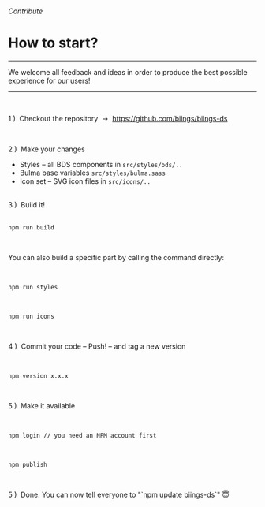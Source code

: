 <h6 class="is-uppercase has-text-grey has-text-weight-medium is-size-6 is-size-7-mobile">Contribute</h6>
<h1 class="title is-family-secondary is-size-2-mobile">How to start?</h1>
<hr class="is-visible is-size-3">
<p class="subtitle is-size-4-tablet is-family-secondary">
    We welcome all feedback and ideas in order to produce the best possible experience for our users!
</p>

<hr class="is-visible is-size-3"><br>

<p class="has-text-weight-semibold">1 )&nbsp; Checkout the repository &nbsp;→&nbsp; <a href="https://github.com/biings/biings-ds" class="is-underlined">https://github.com/biings/biings-ds</a></p>
<br>
<p class="has-text-weight-semibold">2 )&nbsp; Make your changes</p>
<ul class="list">
    <li>Styles – all BDS components in <code>src/styles/bds/..</code></li>
    <li>Bulma base variables <code>src/styles/bulma.sass</code></li>
    <li>Icon set – SVG icon files in <code>src/icons/..</code></li>
</ul>
<br>
<div class="has-text-weight-semibold">3 )&nbsp; Build it!</div>
<br>
<pre data-lang="bash"><code>npm run build</code></pre>
<br>
<p>You can also build a specific part by calling the command directly:</p><br>
<pre data-lang="bash"><code>npm run styles</code></pre>
<br>
<pre data-lang="bash"><code>npm run icons</code></pre>

<br>
<p class="has-text-weight-semibold">4 )&nbsp; Commit your code – Push! – and tag a new version</p>
<br>
<pre data-lang="bash"><code>npm version x.x.x</code></pre>

<br>
<p class="has-text-weight-semibold">5 )&nbsp; Make it available</p>
<br>
<pre data-lang="bash"><code>npm login // you need an NPM account first</code></pre>
<br>
<pre data-lang="bash"><code>npm publish</code></pre>
<br>
<p class="has-text-weight-semibold">5 )&nbsp; Done. You can now tell everyone to "`npm update biings-ds`" 😇</p>